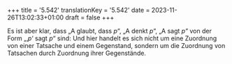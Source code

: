 +++
title = '5.542'
translationKey = '5.542'
date = 2023-11-26T13:02:33+01:00
draft = false
+++

Es ist aber klar, dass „A glaubt, dass <span class="mathmode"><var>p</var></span>“, „A denkt <span class="mathmode"><var>p</var></span>“, „A sagt <span class="mathmode"><var>p</var></span>“ von der Form „‚<span class="mathmode"><var>p</var></span>‘ sagt <span class="mathmode"><var>p</var></span>“ sind: Und hier handelt es sich nicht um eine Zuordnung von einer Tatsache und einem Gegenstand, sondern um die Zuordnung von Tatsachen durch Zuordnung ihrer Gegenstände.
